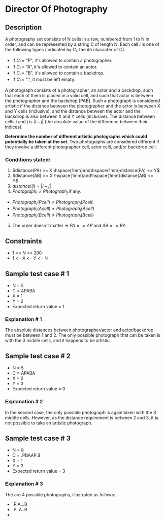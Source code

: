 # Director Of Photography

## Description

A photography set consists of N cells in a row, numbered from 1 to N in order, and can be represented by a string C of length N. Each cell $i$ is one of the following types (indicated by $C_i$, the $ith$ character of C).

- If $C_i$ = "P", it's allowed to contain a photographer.
- If $C_i$ = "A", it's allowed to contain an actor.
- If $C_i$ = "B", it's allowed to contain a backdrop.
- If $C_i$ = ".", it must be left empty.

A photograph consists of a photographer, an actor and a backdrop, such that each of them is placed in a valid cell, and such that actor is between the photographer and the backdrop [PAB]. Such a photograph is considered artistic if the distance between the photographer and the actor is between X and Y cells (inclusive), and the distance between the actor and the backdrop is also between X and Y cells (inclusive). The distance between cells $i$ and $j$ is $|i - j|$ (the absolute value of the difference between their indices).

**Determine the number of different artistic photographs which could potentially be taken at the set**. Two photographs are considered different if they involve a different photographer cell, actor celll, and/or backdrop cell.

### Conditions stated:
1. $distance(PA) >= X \hspace{1mm}and\hspace{1mm}distance(PA) <= Y$
2. $distance(AB) >= X \hspace{1mm}and\hspace{1mm}distance(AB) <= Y$
3. $distance(ij) = |i - j|$
4. $Photograph_i ≠ Photograph_j$ if any:
- $Photograph_i(Pcell) ≠ Photograph_j(Pcell)$ 
- $Photograph_i(Acell) ≠ Photograph_j(Acell)$ 
- $Photograph_i(Bcell) ≠ Photograph_j(Bcell)$ 
5. The order doesn't matter => $PA == AP$ and $AB == BA$

## Constraints

- 1 <= N <= 200
- 1 <= X <= Y <= N

## Sample test case # 1

- N = 5
- C = APABA
- X = 1
- Y = 2
- Expected return value = 1

### Explanation # 1

The absolute distances between photographer/actor and actor/backdrop must be between 1 and 2. The only possible photograph that can be taken is with the 3 middle cells, and it happens to be artistic. 

## Sample test case # 2

- N = 5
- C = APABA
- X = 2
- Y = 3
- Expected return value = 0

### Explanation # 2

In the second case, the only possible photograph is again taken with the 3 middle cells. However, as the distance requirement is between 2 and 3, it is not possible to take an artistic photograph.

## Sample test case # 3
- N = 8
- C = .PBAAP.B
- X = 1
- Y = 3
- Expected return value = 3

### Explanation # 3

The are 4 possible photographs, illustrated as follows:
- .P.A...B
- .P..A..B
- 